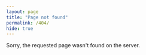 ```yaml
---
layout: page
title: "Page not found"
permalink: /404/
hide: true
---
```

Sorry, the requested page wasn't found on the server.
